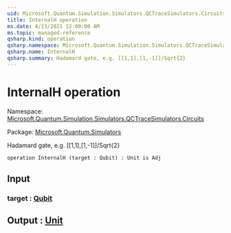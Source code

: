```yaml
---
uid: Microsoft.Quantum.Simulation.Simulators.QCTraceSimulators.Circuits.InternalH
title: InternalH operation
ms.date: 4/23/2021 12:00:00 AM
ms.topic: managed-reference
qsharp.kind: operation
qsharp.namespace: Microsoft.Quantum.Simulation.Simulators.QCTraceSimulators.Circuits
qsharp.name: InternalH
qsharp.summary: Hadamard gate, e.g. [[1,1],[1,-1]]/Sqrt{2}
---
```


# InternalH operation

Namespace: [Microsoft.Quantum.Simulation.Simulators.QCTraceSimulators.Circuits](xref:Microsoft.Quantum.Simulation.Simulators.QCTraceSimulators.Circuits)

Package: [Microsoft.Quantum.Simulators](https://nuget.org/packages/Microsoft.Quantum.Simulators)


Hadamard gate, e.g. [[1,1],[1,-1]]/Sqrt{2}

```qsharp
operation InternalH (target : Qubit) : Unit is Adj
```


## Input

### target : [Qubit](xref:microsoft.quantum.qsharp.valueliterals#qubit-literals)





## Output : [Unit](xref:microsoft.quantum.qsharp.valueliterals#unit-literal)

